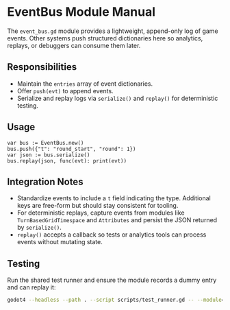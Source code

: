 # EventBus Module Manual

The `event_bus.gd` module provides a lightweight, append-only log of game events.  Other systems push structured dictionaries here so analytics, replays, or debuggers can consume them later.

## Responsibilities

- Maintain the `entries` array of event dictionaries.
- Offer `push(evt)` to append events.
- Serialize and replay logs via `serialize()` and `replay()` for deterministic testing.

## Usage

```gdscript
var bus := EventBus.new()
bus.push({"t": "round_start", "round": 1})
var json := bus.serialize()
bus.replay(json, func(evt): print(evt))
```

## Integration Notes

- Standardize events to include a `t` field indicating the type.  Additional keys are free-form but should stay consistent for tooling.
- For deterministic replays, capture events from modules like `TurnBasedGridTimespace` and `Attributes` and persist the JSON returned by `serialize()`.
- `replay()` accepts a callback so tests or analytics tools can process events without mutating state.

## Testing

Run the shared test runner and ensure the module records a dummy entry and can replay it:

```bash
godot4 --headless --path . --script scripts/test_runner.gd -- --module=event_bus
```

